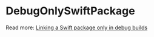 # DebugOnlySwiftPackage

Read more: [Linking a Swift package only in debug builds](https://augmentedcode.io/2022/05/02/linking-a-swift-package-only-in-debug-builds/)
